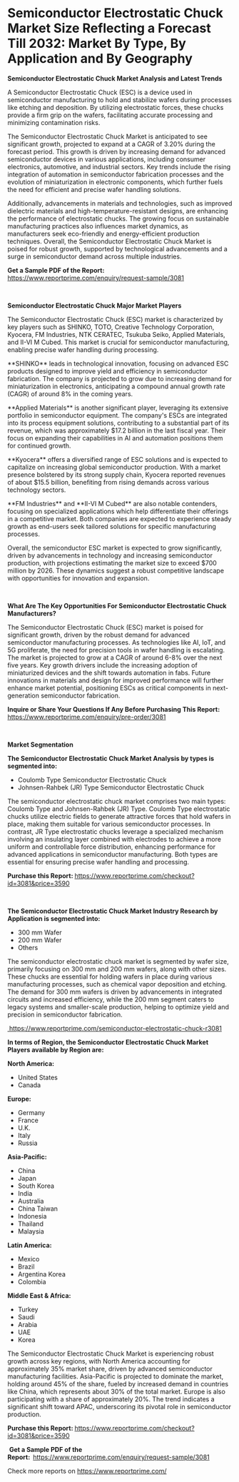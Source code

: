 <p><h1>Semiconductor Electrostatic Chuck Market Size Reflecting a Forecast Till 2032: Market By Type, By Application and By Geography</h1></p><p><strong>Semiconductor Electrostatic Chuck Market Analysis and Latest Trends</strong></p>
<p><p>A Semiconductor Electrostatic Chuck (ESC) is a device used in semiconductor manufacturing to hold and stabilize wafers during processes like etching and deposition. By utilizing electrostatic forces, these chucks provide a firm grip on the wafers, facilitating accurate processing and minimizing contamination risks. </p><p>The Semiconductor Electrostatic Chuck Market is anticipated to see significant growth, projected to expand at a CAGR of 3.20% during the forecast period. This growth is driven by increasing demand for advanced semiconductor devices in various applications, including consumer electronics, automotive, and industrial sectors. Key trends include the rising integration of automation in semiconductor fabrication processes and the evolution of miniaturization in electronic components, which further fuels the need for efficient and precise wafer handling solutions. </p><p>Additionally, advancements in materials and technologies, such as improved dielectric materials and high-temperature-resistant designs, are enhancing the performance of electrostatic chucks. The growing focus on sustainable manufacturing practices also influences market dynamics, as manufacturers seek eco-friendly and energy-efficient production techniques. Overall, the Semiconductor Electrostatic Chuck Market is poised for robust growth, supported by technological advancements and a surge in semiconductor demand across multiple industries.</p></p>
<p><strong>Get a Sample PDF of the Report:&nbsp;</strong> <a href="https://www.reportprime.com/enquiry/request-sample/3081?utm_campaign=2940&utm_medium=2&utm_source=Github&utm_content=ia&utm_term=18032025&utm_id=semiconductor-electrostatic-chuck">https://www.reportprime.com/enquiry/request-sample/3081</a></p>
<p>&nbsp;</p>
<p><strong>Semiconductor Electrostatic Chuck Major Market Players</strong></p>
<p><p>The Semiconductor Electrostatic Chuck (ESC) market is characterized by key players such as SHINKO, TOTO, Creative Technology Corporation, Kyocera, FM Industries, NTK CERATEC, Tsukuba Seiko, Applied Materials, and II-VI M Cubed. This market is crucial for semiconductor manufacturing, enabling precise wafer handling during processing.</p><p>**SHINKO** leads in technological innovation, focusing on advanced ESC products designed to improve yield and efficiency in semiconductor fabrication. The company is projected to grow due to increasing demand for miniaturization in electronics, anticipating a compound annual growth rate (CAGR) of around 8% in the coming years.</p><p>**Applied Materials** is another significant player, leveraging its extensive portfolio in semiconductor equipment. The company's ESCs are integrated into its process equipment solutions, contributing to a substantial part of its revenue, which was approximately $17.2 billion in the last fiscal year. Their focus on expanding their capabilities in AI and automation positions them for continued growth.</p><p>**Kyocera** offers a diversified range of ESC solutions and is expected to capitalize on increasing global semiconductor production. With a market presence bolstered by its strong supply chain, Kyocera reported revenues of about $15.5 billion, benefiting from rising demands across various technology sectors.</p><p>**FM Industries** and **II-VI M Cubed** are also notable contenders, focusing on specialized applications which help differentiate their offerings in a competitive market. Both companies are expected to experience steady growth as end-users seek tailored solutions for specific manufacturing processes.</p><p>Overall, the semiconductor ESC market is expected to grow significantly, driven by advancements in technology and increasing semiconductor production, with projections estimating the market size to exceed $700 million by 2026. These dynamics suggest a robust competitive landscape with opportunities for innovation and expansion.</p></p>
<p>&nbsp;</p>
<p><strong>What Are The Key Opportunities For Semiconductor Electrostatic Chuck Manufacturers?</strong></p>
<p><p>The Semiconductor Electrostatic Chuck (ESC) market is poised for significant growth, driven by the robust demand for advanced semiconductor manufacturing processes. As technologies like AI, IoT, and 5G proliferate, the need for precision tools in wafer handling is escalating. The market is projected to grow at a CAGR of around 6-8% over the next five years. Key growth drivers include the increasing adoption of miniaturized devices and the shift towards automation in fabs. Future innovations in materials and design for improved performance will further enhance market potential, positioning ESCs as critical components in next-generation semiconductor fabrication.</p></p>
<p><strong>Inquire or Share Your Questions If Any Before Purchasing This Report:</strong> <a href="https://www.reportprime.com/enquiry/pre-order/3081?utm_campaign=2940&utm_medium=2&utm_source=Github&utm_content=ia&utm_term=18032025&utm_id=semiconductor-electrostatic-chuck">https://www.reportprime.com/enquiry/pre-order/3081</a></p>
<p>&nbsp;</p>
<p><strong>Market Segmentation</strong></p>
<p><strong>The Semiconductor Electrostatic Chuck Market Analysis by types is segmented into:</strong></p>
<p><ul><li>Coulomb Type Semiconductor Electrostatic Chuck</li><li>Johnsen-Rahbek (JR) Type Semiconductor Electrostatic Chuck</li></ul></p>
<p><p>The semiconductor electrostatic chuck market comprises two main types: Coulomb Type and Johnsen-Rahbek (JR) Type. Coulomb Type electrostatic chucks utilize electric fields to generate attractive forces that hold wafers in place, making them suitable for various semiconductor processes. In contrast, JR Type electrostatic chucks leverage a specialized mechanism involving an insulating layer combined with electrodes to achieve a more uniform and controllable force distribution, enhancing performance for advanced applications in semiconductor manufacturing. Both types are essential for ensuring precise wafer handling and processing.</p></p>
<p><strong>Purchase this Report:&nbsp;</strong><a href="https://www.reportprime.com/checkout?id=3081&price=3590&utm_campaign=2940&utm_medium=2&utm_source=Github&utm_content=ia&utm_term=18032025&utm_id=semiconductor-electrostatic-chuck">https://www.reportprime.com/checkout?id=3081&price=3590</a></p>
<p>&nbsp;</p>
<p><strong>The Semiconductor Electrostatic Chuck Market Industry Research by Application is segmented into:</strong></p>
<p><ul><li>300 mm Wafer</li><li>200 mm Wafer</li><li>Others</li></ul></p>
<p><p>The semiconductor electrostatic chuck market is segmented by wafer size, primarily focusing on 300 mm and 200 mm wafers, along with other sizes. These chucks are essential for holding wafers in place during various manufacturing processes, such as chemical vapor deposition and etching. The demand for 300 mm wafers is driven by advancements in integrated circuits and increased efficiency, while the 200 mm segment caters to legacy systems and smaller-scale production, helping to optimize yield and precision in semiconductor fabrication.</p></p>
<p><a href="https://www.reportprime.com/semiconductor-electrostatic-chuck-r3081?utm_campaign=2940&utm_medium=2&utm_source=Github&utm_content=ia&utm_term=18032025&utm_id=semiconductor-electrostatic-chuck">&nbsp;https://www.reportprime.com/semiconductor-electrostatic-chuck-r3081</a></p>
<p><strong>In terms of Region, the Semiconductor Electrostatic Chuck Market Players available by Region are:</strong></p>
<p>
    <p> <strong> North America: </strong>
        <ul>
            <li>United States</li>
            <li>Canada</li>
        </ul>
        </p> 
    <p> <strong> Europe: </strong>
        <ul>
            <li>Germany</li>
            <li>France</li>
            <li>U.K.</li>
            <li>Italy</li>
            <li>Russia</li>
        </ul>
        </p> 
    <p> <strong> Asia-Pacific: </strong>
        <ul>
            <li>China</li>
            <li>Japan</li>
            <li>South Korea</li>
            <li>India</li>
            <li>Australia</li>
            <li>China Taiwan</li>
            <li>Indonesia</li>
            <li>Thailand</li>
            <li>Malaysia</li>
        </ul>
        </p> 
    <p> <strong> Latin America: </strong>
        <ul>
            <li>Mexico</li>
            <li>Brazil</li>
            <li>Argentina Korea</li>
            <li>Colombia</li>
        </ul>
        </p> 
    <p> <strong> Middle East & Africa: </strong>
        <ul>
            <li>Turkey</li>
            <li>Saudi</li>
            <li>Arabia</li>
            <li>UAE</li>
            <li>Korea</li>
        </ul>
    </p>
    </p>
<p><p>The Semiconductor Electrostatic Chuck Market is experiencing robust growth across key regions, with North America accounting for approximately 35% market share, driven by advanced semiconductor manufacturing facilities. Asia-Pacific is projected to dominate the market, holding around 45% of the share, fueled by increased demand in countries like China, which represents about 30% of the total market. Europe is also participating with a share of approximately 20%. The trend indicates a significant shift toward APAC, underscoring its pivotal role in semiconductor production.</p></p>
<p><strong>Purchase this Report: </strong><a href="https://www.reportprime.com/checkout?id=3081&price=3590&utm_campaign=2940&utm_medium=2&utm_source=Github&utm_content=ia&utm_term=18032025&utm_id=semiconductor-electrostatic-chuck">https://www.reportprime.com/checkout?id=3081&price=3590</a></p>
<p>&nbsp;<strong>Get a Sample PDF of the Report:&nbsp;&nbsp;</strong><a href="https://www.reportprime.com/enquiry/request-sample/3081?utm_campaign=2940&utm_medium=2&utm_source=Github&utm_content=ia&utm_term=18032025&utm_id=semiconductor-electrostatic-chuck">https://www.reportprime.com/enquiry/request-sample/3081</a></p>
<p><strong></strong></p>
<p>Check more reports on <a href="https://www.reportprime.com/?utm_campaign=2940&utm_medium=2&utm_source=Github&utm_content=ia&utm_term=18032025&utm_id=semiconductor-electrostatic-chuck">https://www.reportprime.com/</a></p>